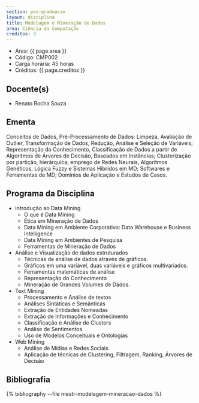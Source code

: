 ```yaml
---
section: pos-graduacao
layout: disciplina
title: Modelagem e Mineração de Dados
area: Ciência da Computação
creditos: 3
---
```


- Área:  {{ page.area }}
- Código: CMP002
- Carga horária: 45 horas
- Créditos:  {{ page.creditos }}

## Docente(s)

- Renato Rocha Souza

## Ementa

Conceitos de Dados, Pré-Processamento de Dados: Limpeza, Avaliação de
Outlier, Transformação de Dados, Redução, Análise e Seleção de
Variáveis; Representação do Conhecimento, Classificação de Dados a
partir de Algoritmos de Árvores de Decisão, Baseados em Instâncias;
Clusterização por partição, hierárquica; emprego de Redes Neurais,
Algoritmos Genéticos, Lógica Fuzzy e Sistemas Híbridos em MD;
Softwares e Ferramentas de MD; Domínios de Aplicação e Estudos de
Casos.

## Programa da Disciplina

- Introdução ao Data Mining
   - O que é Data Mining
   - Ética em Mineração de Dados
   - Data Mining em Ambiente Corporativo: Data Warehouse e Business Intelligence
   - Data Mining em Ambientes de Pesquisa
   - Ferramentas de Mineração de Dados
- Análise e Visualização de dados estruturados
   - Técnicas de análise de dados através de gráficos.
   - Gráficos em uma variável, duas variáveis e gráficos multivariados.
   - Ferramentas matemáticas de análise
   - Representação do Conhecimento
   - Mineração de Grandes Volumes de Dados.
- Text Mining
   - Processamento e Análise de textos
   - Análises Sintáticas e Semânticas
   - Extração de Entidades Nomeadas
   - Extração de Informações e Conhecimento
   - Classificação e Análise de Clusters
   - Análise de Sentimentos
   - Uso de Modelos Conceituais e Ontologias
- Web Mining
   - Análise de Mídias e Redes Sociais
   - Aplicação de técnicas de Clustering, Filtragem, Ranking, Árvores de Decisão


## Bibliografia

{% bibliography --file mestr-modelagem-mineracao-dados %}

